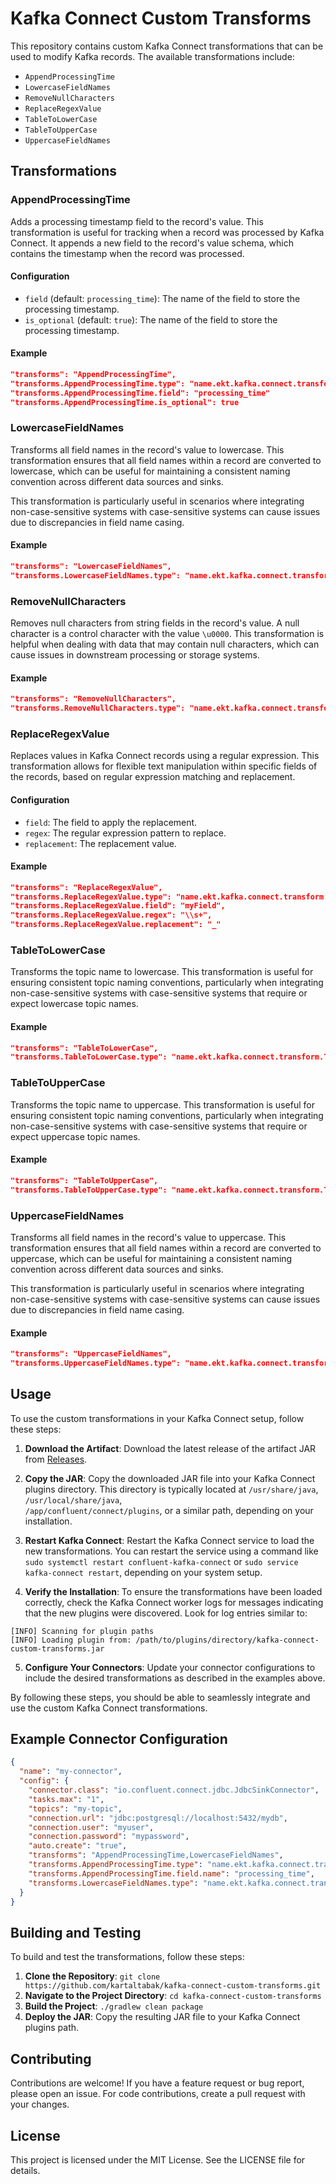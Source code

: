 # Kafka Connect Custom Transforms

This repository contains custom Kafka Connect transformations 
that can be used to modify Kafka records. 
The available transformations include:

- `AppendProcessingTime`
- `LowercaseFieldNames`
- `RemoveNullCharacters`
- `ReplaceRegexValue`
- `TableToLowerCase`
- `TableToUpperCase`
- `UppercaseFieldNames`

## Transformations

### AppendProcessingTime

Adds a processing timestamp field to the record's value. 
This transformation is useful for tracking when a record was processed by Kafka Connect. 
It appends a new field to the record's value schema, which contains the timestamp when the record was processed.


#### Configuration

- `field` (default: `processing_time`): The name of the field to store the processing timestamp.
- `is_optional` (default: `true`): The name of the field to store the processing timestamp.

#### Example

```json
"transforms": "AppendProcessingTime",
"transforms.AppendProcessingTime.type": "name.ekt.kafka.connect.transform.AppendProcessingTime",
"transforms.AppendProcessingTime.field": "processing_time"
"transforms.AppendProcessingTime.is_optional": true
```

### LowercaseFieldNames

Transforms all field names in the record's value to lowercase. 
This transformation ensures that all field names within a record are converted to lowercase, 
which can be useful for maintaining a consistent naming convention across different data sources and sinks.

This transformation is particularly useful in scenarios where integrating non-case-sensitive systems 
with case-sensitive systems can cause issues due to discrepancies in field name casing.

#### Example

```json
"transforms": "LowercaseFieldNames",
"transforms.LowercaseFieldNames.type": "name.ekt.kafka.connect.transform.LowercaseFieldNames"
```

### RemoveNullCharacters

Removes null characters from string fields in the record's value. 
A null character is a control character with the value `\u0000`. 
This transformation is helpful when dealing with data that may contain null characters, 
which can cause issues in downstream processing or storage systems.

#### Example

```json
"transforms": "RemoveNullCharacters",
"transforms.RemoveNullCharacters.type": "name.ekt.kafka.connect.transform.RemoveNullCharacters"
```

### ReplaceRegexValue

Replaces values in Kafka Connect records using a regular expression. This transformation allows for flexible 
text manipulation within specific fields of the records, based on regular expression matching and replacement.

#### Configuration

- `field`: The field to apply the replacement.
- `regex`: The regular expression pattern to replace.
- `replacement`: The replacement value.

#### Example

```json
"transforms": "ReplaceRegexValue",
"transforms.ReplaceRegexValue.type": "name.ekt.kafka.connect.transform.ReplaceRegexValue",
"transforms.ReplaceRegexValue.field": "myField",
"transforms.ReplaceRegexValue.regex": "\\s+",
"transforms.ReplaceRegexValue.replacement": "_"
```

### TableToLowerCase

Transforms the topic name to lowercase. 
This transformation is useful for ensuring consistent topic naming conventions, 
particularly when integrating non-case-sensitive systems with case-sensitive systems 
that require or expect lowercase topic names.

#### Example

```json
"transforms": "TableToLowerCase",
"transforms.TableToLowerCase.type": "name.ekt.kafka.connect.transform.TableToLowerCase"
```

### TableToUpperCase

Transforms the topic name to uppercase. 
This transformation is useful for ensuring consistent topic naming conventions, 
particularly when integrating non-case-sensitive systems with case-sensitive systems 
that require or expect uppercase topic names.

#### Example

```json
"transforms": "TableToUpperCase",
"transforms.TableToUpperCase.type": "name.ekt.kafka.connect.transform.TableToUpperCase"
```

### UppercaseFieldNames

Transforms all field names in the record's value to uppercase. 
This transformation ensures that all field names within a record are converted to uppercase, 
which can be useful for maintaining a consistent naming convention across different data sources and sinks.

This transformation is particularly useful in scenarios where 
integrating non-case-sensitive systems with case-sensitive systems can cause issues 
due to discrepancies in field name casing.

#### Example

```json
"transforms": "UppercaseFieldNames",
"transforms.UppercaseFieldNames.type": "name.ekt.kafka.connect.transform.UppercaseFieldNames"
```

## Usage

To use the custom transformations in your Kafka Connect setup, follow these steps:

   1. **Download the Artifact**: Download the latest release of the artifact JAR from 
[Releases](https://github.com/kartaltabak/kafka-connect-custom-transforms/releases).

   2. **Copy the JAR**: Copy the downloaded JAR file into your Kafka Connect plugins directory. 
This directory is typically located at `/usr/share/java`, `/usr/local/share/java`,  
`/app/confluent/connect/plugins`, or a similar path, depending on your installation.

   3. **Restart Kafka Connect**: Restart the Kafka Connect service to load the new transformations. 
You can restart the service using a command like `sudo systemctl restart confluent-kafka-connect`
or `sudo service kafka-connect restart`, depending on your system setup.

   4. **Verify the Installation**: To ensure the transformations have been loaded correctly, 
check the Kafka Connect worker logs for messages indicating that the new plugins were discovered. 
Look for log entries similar to:

```plaintext
[INFO] Scanning for plugin paths
[INFO] Loading plugin from: /path/to/plugins/directory/kafka-connect-custom-transforms.jar
```

   5. **Configure Your Connectors**: Update your connector configurations to include the desired transformations 
as described in the examples above.

By following these steps, you should be able to seamlessly integrate and use the custom Kafka Connect transformations.

## Example Connector Configuration

```json
{
  "name": "my-connector",
  "config": {
    "connector.class": "io.confluent.connect.jdbc.JdbcSinkConnector",
    "tasks.max": "1",
    "topics": "my-topic",
    "connection.url": "jdbc:postgresql://localhost:5432/mydb",
    "connection.user": "myuser",
    "connection.password": "mypassword",
    "auto.create": "true",
    "transforms": "AppendProcessingTime,LowercaseFieldNames",
    "transforms.AppendProcessingTime.type": "name.ekt.kafka.connect.transform.AppendProcessingTime",
    "transforms.AppendProcessingTime.field.name": "processing_time",
    "transforms.LowercaseFieldNames.type": "name.ekt.kafka.connect.transform.LowercaseFieldNames"
  }
}
```

## Building and Testing

To build and test the transformations, follow these steps:

1. **Clone the Repository**: `git clone https://github.com/kartaltabak/kafka-connect-custom-transforms.git`
2. **Navigate to the Project Directory**: `cd kafka-connect-custom-transforms`
3. **Build the Project**: `./gradlew clean package`
4. **Deploy the JAR**: Copy the resulting JAR file to your Kafka Connect plugins path.

## Contributing

Contributions are welcome! 
If you have a feature request or bug report, please open an issue. 
For code contributions, create a pull request with your changes.

## License

This project is licensed under the MIT License. See the LICENSE file for details. 
